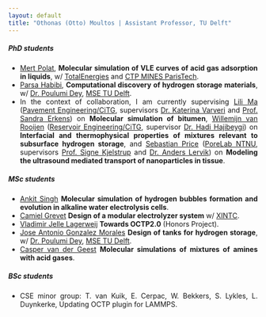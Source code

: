 ```yaml
---
layout: default
title: "Othonas (Otto) Moultos | Assistant Professor, TU Delft"
---
```


<div id="people" class="row">
<div  style="text-align: justify;" class="col-sm-12">
<h5>PhD students</h5>

<section markdown="1">
<!-- - <img src="photos/Mate.jpeg" height= "100" width= "100">  -->

- [Mert Polat](https://scholar.google.com/citations?user=iNQ80VEAAAAJ&hl=en), <strong>Molecular simulation of VLE curves of acid gas adsorption in liquids</strong>, w/  <a href="https://totalenergies.com"> TotalEnergies</a> and <a href="https://www.armines.net/fr/centres-de-recherche-departements-thematiques/énergétique-et-génie-des-procédés/centre"> CTP MINES ParisTech</a>.
- [Parsa Habibi](https://www.tudelft.nl/3me/over/afdelingen/process-energy/people/engineering-thermodynamics/parsa-habibi), <strong>Computational discovery of hydrogen storage materials</strong>, w/  <a href="https://www.tudelft.nl/staff/p.dey/?cHash=cac0dd30bb433e38fe36e9f04fb3bbbf"> Dr. Poulumi Dey</a>, <a href="https://www.tudelft.nl/en/3me/about/departments/materials-science-and-engineering/"> MSE TU Delft</a>.
- In the context of collaboration, I am currently supervising [Lili Ma](https://www.linkedin.com/in/lili-ma-94e/?originalSubdomain=nl) ([Pavement Engineering/CiTG](https://www.tudelft.nl/citg/over-faculteit/afdelingen/engineering-structures/sections-labs/pavement-engineering), supervisors [Dr. Katerina Varveri](https://www.tudelft.nl/citg/over-faculteit/afdelingen/engineering-structures/sections-labs/pavement-engineering/staff/dr-katerina-varveri) and [Prof. Sandra Erkens](https://www.tudelft.nl/citg/over-faculteit/afdelingen/engineering-structures/sections-labs/pavement-engineering/staff/profdrir-mjg-sandra-erkens)) on <strong>Molecular simulation of bitumen</strong>, [Willemijn van Rooijen](https://www.linkedin.com/in/willemijn-van-rooijen-46398a151/?originalSubdomain=nl) ([Reservoir Engineering/CiTG](https://www.tudelft.nl/citg/over-faculteit/afdelingen/geoscience-engineering/sections/reservoir-engineering), supervisor [Dr. Hadi Hajibeygi](https://www.tudelft.nl/citg/over-faculteit/afdelingen/geoscience-engineering/sections/reservoir-engineering/staff/academic-staff/dr-h-hadi-hajibeygi)) on <strong>Interfacial and thermophysical properties of mixtures relevant to subsurface hydrogen storage</strong>, and [Sebastian Price](https://porelab.no/2020/09/03/wecome-to-sebastian/) ([PoreLab NTNU](https://porelab.no), supervisors [Prof. Signe Kjelstrup](https://www.ntnu.no/ansatte/signe.kjelstrup) and [Dr. Anders Lervik](https://www.ntnu.edu/employees/anders.lervik)) on <strong>Modeling the ultrasound mediated transport of nanoparticles in tissue</strong>.
</section>


<h5>MSc students</h5>
<section markdown="1">

- [Ankit Singh](https://www.linkedin.com/in/ankit-singh-120816140/?originalSubdomain=nl) <strong>Molecular simulation of hydrogen bubbles formation and evolution in alkaline water electrolysis cells</strong>.
- [Camiel Grevet](https://www.linkedin.com/in/camiel-grevet-71b73674/) <strong>Design of a modular electrolyzer system</strong> w/ <a href="https://sites.google.com/xintcglobal.com/xintcglobal">XINTC</a>.
- [Vladimir Jelle Lagerweij](https://www.linkedin.com/in/vladimir-jelle-lagerweij-21654021b/?originalSubdomain=nl) <strong>Towards OCTP2.0</strong> (Honors Project).
- [Jose Antonio Gonzalez Morales](https://www.linkedin.com/in/josé-antonio-gonzález-morales-/?originalSubdomain=es) <strong>Design of tanks for hydrogen storage</strong>, w/  <a href="https://www.tudelft.nl/staff/p.dey/?cHash=cac0dd30bb433e38fe36e9f04fb3bbbf"> Dr. Poulumi Dey</a>, <a href="https://www.tudelft.nl/en/3me/about/departments/materials-science-and-engineering/"> MSE TU Delft</a>.
- [Casper van der Geest](https://www.linkedin.com/in/caspervandergeest/?originalSubdomain=nl) <strong>Molecular simulations of mixtures of amines with acid gases</strong>.


 
</section>


<h5>BSc students</h5>
<section markdown="1">
	
- CSE minor group: T. van Kuik, E. Cerpac, W. Bekkers, S. Lykles, L. Duynkerke, Updating OCTP plugin for LAMMPS.
</section>


</div>
</div>

